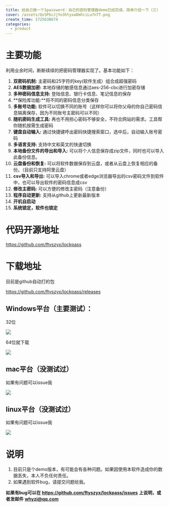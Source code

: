 ```yaml
---
title: 给自己做一个1password：自已的密码管理器demo已经完成，简单介绍一下（三）
cover: /assets/QvSPbcJjYo3htyxwDmhciLu7nTT.png
create_time: 1725638674
categories:
  - product
---
```



# 主要功能

利用业余时间，断断续续的把密码管理器实现了。基本功能如下：

1.  **双密码机制:** 主密码和25字符的key(软件生成）组合成超强密码
2.  **AES数据加密:** 本地存储的敏感信息通过aes-256-cbc进行加密存储
3.  **多种密码信息支持:** 登陆信息、银行卡信息、笔记信息的保存
4.  **保险库功能:**将不同的密码信息分类保存
5.  **多账号功能:** 软件可以切换不同的账号（这样你可以将你父母的你自己密码信息隔离保存，因为不同账号主密码可以不同）
6.  **随机密码生成工具:** 再也不用担心密码不够安全，不符合网站的需求。工具帮你随机按需生成密码
7.  **键盘自动输入:** 通过快捷键呼出密码快捷搜索窗口，选中后，自动输入账号密码
8.  **多语言支持:**  支持中文和英文的快速切换
9.  **本地备份文件的导出和导入:**   可以将个人信息保存成zip文件，同时也可以导入此备份信息。
10.  **云盘备份和恢复:**  可以将软件数据保存到云盘，或者从云盘上恢复相应的备份。（目前只支持阿里云盘）
11.  **csv导入和导出:** 可以导入chrome或者edge浏览器导出的csv密码文件到软件中，也可以导出软件的密码信息成csv
12.  **修改主密码:** 可以方便的修改主密码（注意备份）
13.  **程序自动更新:** 支持从github上更新最新版本
14.  **开机自启动**
15.  **系统锁定，软件也锁定**

# 代码开源地址

https://github.com/ftyszyx/lockpass

# 下载地址

目前是github自动打的包

https://github.com/ftyszyx/lockpass/releases

## Windows平台（主要测试）：

32位

<img src="/assets/EorObdgCQoC5VWxu3RJcBrCGnzd.png" src-width="381" class="markdown-img m-auto" src-height="38" align="center"/>

 64位就下载

<img src="/assets/XxWObtM2goQcQBxVfmdcBHh6nLc.png" src-width="324" class="markdown-img m-auto" src-height="31" align="center"/>

## mac平台（没测试过）

如果有问题可以issue我

<img src="/assets/DgLTbzwxloA6k3x63bycaCnHnth.png" src-width="698" class="markdown-img m-auto" src-height="159" align="center"/>

## linux平台（没测试过）

如果有问题可以issue我

<img src="/assets/IFU0bIxuQoJqcuxJz9HcJHyrnng.png" src-width="583" class="markdown-img m-auto" src-height="84" align="center"/>

# 说明

1. 目前只是个demo版本，有可能会有各种问题。如果因使用本软件造成你的数据丢失，本人不负任何责任。
2. 如果遇到软件bug，请提交问题给我。

 **如果有bug可以在** **https://github.com/ftyszyx/lockpass/issues** **上说明，或者发邮件** **whyzi@qq.com**

